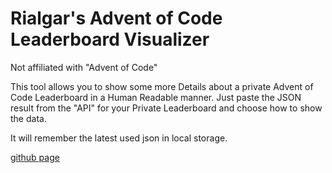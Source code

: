 # Rialgar's Advent of Code Leaderboard Visualizer
Not affiliated with "Advent of Code"

This tool allows you to show some more Details about a private Advent of Code Leaderboard in a Human Readable manner. Just paste the JSON result from the "API" for your Private Leaderboard and choose how to show the data.

It will remember the latest used json in local storage.

[github page](https://rialgar.github.io/AdventOfCodeLeaderBoardViz)